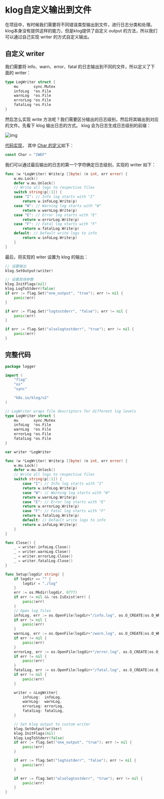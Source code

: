# klog自定义输出到文件

在项目中，有时候我们需要将不同错误类型输出到文件，进行日志分类和处理。klog本身没有提供这样的能力，但是klog提供了自定义 output 的方法，所以我们可以通过自己实现 writer 的方式自定义输出。

## 自定义 writer

我们需要将 info、warn、error、fatal 的日志输出到不同的文件，所以定义了下面的 writer：

```go
type LogWriter struct {
	mu       sync.Mutex
	infoLog  *os.File
	warnLog  *os.File
	errorLog *os.File
	fatalLog *os.File
}
```

然后怎么实现 write 方法呢？我们需要区分输出的日志级别，然后将其输出到对应的文件。先看下 klog 输出日志的方式。 klog 会为日志生成日志级别的前缀：

![img](https://cdn.nlark.com/yuque/0/2024/png/115938/1731642420839-aeca3d34-e22f-46a0-88ca-ce9c736591c1.png)

[代码实现](https://github.com/kubernetes/klog/blob/fa118f5f4770fcbb04cc83941789cef9511dfa72/internal/buffer/buffer.go#L133)， 其中 [Char 的定义](https://github.com/kubernetes/klog/blob/fa118f5f4770fcbb04cc83941789cef9511dfa72/internal/severity/severity.go#L39)如下：

```go
const Char = "IWEF"
```

我们可以通过最后输出的日志的第一个字符确定日志级别，实现的 writer 如下：

```go
func (w *LogWriter) Write(p []byte) (n int, err error) {
	w.mu.Lock()
	defer w.mu.Unlock()
	// Write all logs to respective files
	switch string(p[:1]) {
	case "I": // Info log starts with "I"
		return w.infoLog.Write(p)
	case "W": // Warning log starts with "W"
		return w.warnLog.Write(p)
	case "E": // Error log starts with "E"
		return w.errorLog.Write(p)
	case "F": // Fatal log starts with "F"
		return w.fatalLog.Write(p)
	default: // Default write logs to info
		return w.infoLog.Write(p)
	}
}
```

最后，将实现的 witer 设置为 klog 的输出：

```go
// 设置输出
klog.SetOutput(writer)

// 设置其他参数
klog.InitFlags(nil)
klog.LogToStderr(false)
if err := flag.Set("one_output", "true"); err != nil {
    panic(err)
}

if err := flag.Set("logtostderr", "false"); err != nil {
    panic(err)
}

if err := flag.Set("alsologtostderr", "true"); err != nil {
    panic(err)
}
```

## 完整代码

```go
package logger

import (
    "flag"
    "os"
    "sync"

    "k8s.io/klog/v2"
)

// LogWriter wraps file descriptors for different log levels
type LogWriter struct {
    mu       sync.Mutex
    infoLog  *os.File
    warnLog  *os.File
    errorLog *os.File
    fatalLog *os.File
}

var writer *LogWriter

func (w *LogWriter) Write(p []byte) (n int, err error) {
    w.mu.Lock()
    defer w.mu.Unlock()
    // Write all logs to respective files
    switch string(p[:1]) {
        case "I": // Info log starts with "I"
        return w.infoLog.Write(p)
        case "W": // Warning log starts with "W"
        return w.warnLog.Write(p)
        case "E": // Error log starts with "E"
        return w.errorLog.Write(p)
        case "F": // Fatal log starts with "F"
        return w.fatalLog.Write(p)
        default: // Default write logs to info
        return w.infoLog.Write(p)
    }
}

func Close() {
    _ = writer.infoLog.Close()
    _ = writer.warnLog.Close()
    _ = writer.errorLog.Close()
    _ = writer.fatalLog.Close()
}

func Setup(logdir string) {
    if logdir == "" {
        logdir = "./log"
    }
    err := os.Mkdir(logdir, 0777)
    if err != nil && !os.IsExist(err) {
        panic(err)
    }
    // Open log files
    infoLog, err := os.OpenFile(logdir+"/info.log", os.O_CREATE|os.O_WRONLY|os.O_APPEND, 0644)
    if err != nil {
        panic(err)
    }
    warnLog, err := os.OpenFile(logdir+"/warn.log", os.O_CREATE|os.O_WRONLY|os.O_APPEND, 0644)
    if err != nil {
        panic(err)
    }
    errorLog, err := os.OpenFile(logdir+"/error.log", os.O_CREATE|os.O_WRONLY|os.O_APPEND, 0644)
    if err != nil {
        panic(err)
    }
    fatalLog, err := os.OpenFile(logdir+"/fatal.log", os.O_CREATE|os.O_WRONLY|os.O_APPEND, 0644)
    if err != nil {
        panic(err)
    }

    writer = &LogWriter{
        infoLog:  infoLog,
        warnLog:  warnLog,
        errorLog: errorLog,
        fatalLog: fatalLog,
    }

    // Set klog output to custom writer
    klog.SetOutput(writer)
    klog.InitFlags(nil)
    klog.LogToStderr(false)
    if err := flag.Set("one_output", "true"); err != nil {
        panic(err)
    }

    if err := flag.Set("logtostderr", "false"); err != nil {
        panic(err)
    }

    if err := flag.Set("alsologtostderr", "true"); err != nil {
        panic(err)
    }
}
```